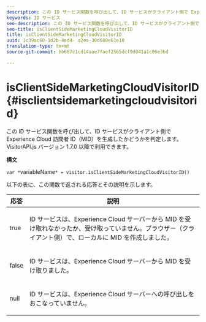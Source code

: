 ```yaml
---
description: この ID サービス関数を呼び出して、ID サービスがクライアント側で Experience Cloud 訪問者 ID（MID）を生成したかどうかを判定します。VisitorAPI.js バージョン 1.7.0 以降で利用できます。
keywords: ID サービス
seo-description: この ID サービス関数を呼び出して、ID サービスがクライアント側で Experience Cloud 訪問者 ID（MID）を生成したかどうかを判定します。VisitorAPI.js バージョン 1.7.0 以降で利用できます。
seo-title: isClientSideMarketingCloudVisitorID
title: isClientSideMarketingCloudVisitorID
uuid: 1c39ac60-1d2b-4ed4- a2ea-30d680e61e10
translation-type: tm+mt
source-git-commit: bb687c1cd14aae7faef2565dcf9d041a1c06e3bd

---
```



# isClientSideMarketingCloudVisitorID{#isclientsidemarketingcloudvisitorid}

この ID サービス関数を呼び出して、ID サービスがクライアント側で Experience Cloud 訪問者 ID（MID）を生成したかどうかを判定します。VisitorAPI.js バージョン 1.7.0 以降で利用できます。

**構文**

`var *`variableName`* = visitor.isClientSideMarketingCloudVisitorID()`

以下の表に、この関数で返される応答とその説明を示します。

<table id="table_5D08A5DD6FD04F94818B0E8B790D3136"> 
 <thead> 
  <tr> 
   <th colname="col1" class="entry"> 応答 </th> 
   <th colname="col2" class="entry"> 説明 </th> 
  </tr> 
 </thead>
 <tbody> 
  <tr> 
   <td colname="col1"> <p> <span class="codeph"> true</span> </p> </td> 
   <td colname="col2"> <p>ID サービスは、<span class="keyword">Experience Cloud</span> サーバーから MID を受け取れなかったか、受け取っていません。ブラウザー（クライアント側）で、ローカルに MID を作成しました。 </p> </td> 
  </tr> 
  <tr> 
   <td colname="col1"> <p> <span class="codeph"> false</span> </p> </td> 
   <td colname="col2"> <p>ID サービスは、<span class="keyword">Experience Cloud</span> サーバーから MID を受け取りました。 </p> </td> 
  </tr> 
  <tr> 
   <td colname="col1"> <p> <span class="codeph"> null</span> </p> </td> 
   <td colname="col2"> <p>ID サービスは、<span class="keyword">Experience Cloud</span> サーバーへの呼び出しをおこなっていません。 </p> </td> 
  </tr> 
 </tbody> 
</table>

